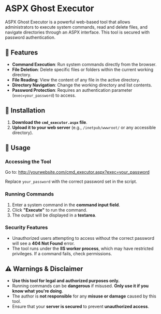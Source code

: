 # ASPX Ghost Executor

ASPX Ghost Executor is a powerful web-based tool that allows administrators to execute system commands, read and delete files, and navigate directories through an ASPX interface. This tool is secured with password authentication.

## 🚀 Features

- **Command Execution**: Run system commands directly from the browser.
- **File Deletion**: Delete specific files or folders within the current working directory.
- **File Reading**: View the content of any file in the active directory.
- **Directory Navigation**: Change the working directory and list contents.
- **Password Protection**: Requires an authentication parameter (`exec=your_password`) to access.

## 🔧 Installation

1. **Download the `cmd_executor.aspx` file**.
2. **Upload it to your web server** (e.g., `/inetpub/wwwroot/` or any accessible directory).

## 📖 Usage

### **Accessing the Tool**
Go to: http://yourwebsite.com/cmd_executor.aspx?exec=your_password

Replace `your_password` with the correct password set in the script.

### **Running Commands**
1. Enter a system command in the **command input field**.
2. Click **"Execute"** to run the command.
3. The output will be displayed in a **textarea**.

### **Security Features**
- Unauthorized users attempting to access without the correct password will see a **404 Not Found** error.
- The tool runs under the **IIS worker process**, which may have restricted privileges. If a command fails, check permissions.

## ⚠️ **Warnings & Disclaimer**
- **Use this tool for legal and authorized purposes only.**
- Running commands can be **dangerous** if misused. **Only use it if you know what you're doing**.
- The author is **not responsible** for any **misuse or damage** caused by this tool.
- Ensure that your **server is secured** to prevent **unauthorized access**.

